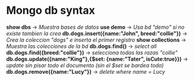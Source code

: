 # Mongo db syntax

**show dbs** -> *Muestra bases de datos*
**use demo** -> *Usa bd "demo" si no existe tambien la crea*
**db.dogs.insert({name:"John", breed:"collie"})** -> *Crea la coleccion "dogs" e inserta el primer registro*
**show collections** -> *Muestra las colecciones de la bd*
**db.dogs.find()** -> *select all*
**db.dogs.find({breed:"collie"})** -> *selecciona todas las razas "collie"*
**db.dogs.update({name:"King"},{$set: {name:"Tater", isCute:true}})** -> *update sin pisar todo el documento (sin el $set se bardea todo)*
**db.dogs.remove({name:"Lucy"})** -> *delete where name = Lucy*